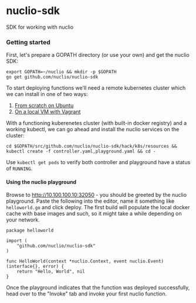 # nuclio-sdk
SDK for working with nuclio

### Getting started
First, let's prepare a GOPATH directory (or use your own) and get the nuclio SDK:
```
export GOPATH=~/nuclio && mkdir -p $GOPATH
go get github.com/nuclio/nuclio-sdk
```

To start deploying functions we'll need a remote kubernetes cluster which we can install in one of two ways:

1. [From scratch on Ubuntu](hack/k8s/install/scratch/README.md)
2. [On a local VM with Vagrant](hack/k8s/install/vagrant/README.md)

With a functioning kuberenetes cluster (with built-in docker registry) and a working kubectl, we can go ahead and install the nuclio services on the cluster:

```
cd $GOPATH/src/github.com/nuclio/nuclio-sdk/hack/k8s/resources && kubectl create -f controller.yaml,playground.yaml && cd -
```

Use `kubectl get pods` to verify both controller and playground have a status of `RUNNING`.

#### Using the nuclio playground
Browse to http://10.100.100.10:32050 - you should be greeted by the nuclio playground. Paste the following into the editor, name it something like `helloworld.go` and click deploy. The first build will populate the local docker cache with base images and such, so it might take a while depending on your network.

```
package helloworld

import (
    "github.com/nuclio/nuclio-sdk"
)

func HelloWorld(context *nuclio.Context, event nuclio.Event) (interface{}, error) {
    return "Hello, World", nil
}
```

Once the playground indicates that the function was deployed successfully, head over to the "Invoke" tab and invoke your first nuclio function.


